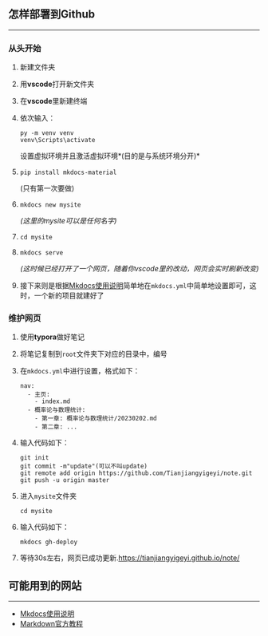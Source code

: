 ## 怎样部署到Github

------

###  从头开始

1. 新建文件夹

2. 用**vscode**打开新文件夹

3. 在**vscode**里新建终端

4. 依次输入：

   ```
   py -m venv venv
   venv\Scripts\activate
   ```

   设置虚拟环境并且激活虚拟环境*(目的是与系统环境分开)*

5. ```
   pip install mkdocs-material
   ```

   (只有第一次要做)

6. ```
   mkdocs new mysite
   ```

    *(这里的mysite可以是任何名字)*

7. ```
   cd mysite
   ```

8. ```
   mkdocs serve
   ```

   *(这时候已经打开了一个网页，随着你vscode里的改动，网页会实时刷新改变)*

9. 接下来则是根据[Mkdocs使用说明](https://squidfunk.github.io/mkdocs-material/getting-started/)简单地在`mkdocs.yml`中简单地设置即可，这时，一个新的项目就建好了

### 维护网页

1. 使用**typora**做好笔记

2. 将笔记复制到`root`文件夹下对应的目录中，编号

3. 在`mkdocs.yml`中进行设置，格式如下：

   ```
   nav:
     - 主页:
       - index.md
     - 概率论与数理统计:
       - 第一章: 概率论与数理统计/20230202.md
       - 第二章: ...
   ```

4. 输入代码如下：

   ```
   git init
   git commit -m"update"(可以不叫update)
   git remote add origin https://github.com/Tianjiangyigeyi/note.git
   git push -u origin master
   ```

5. 进入`mysite`文件夹

   ```
   cd mysite
   ```

6. 输入代码如下：

   ```
   mkdocs gh-deploy
   ```

7. 等待30s左右，网页已成功更新.https://tianjiangyigeyi.github.io/note/

## 可能用到的网站

----

- [Mkdocs使用说明](https://squidfunk.github.io/mkdocs-material/getting-started/)
- [Markdown官方教程](https://markdown.com.cn/cheat-sheet.html#%E6%80%BB%E8%A7%88)

